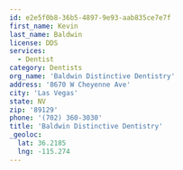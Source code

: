 ```yaml
---
id: e2e5f0b8-36b5-4897-9e93-aab835ce7e7f
first_name: Kevin
last_name: Baldwin
license: DDS
services:
  - Dentist
category: Dentists
org_name: 'Baldwin Distinctive Dentistry'
address: '8670 W Cheyenne Ave'
city: 'Las Vegas'
state: NV
zip: '89129'
phone: '(702) 360-3030'
title: 'Baldwin Distinctive Dentistry'
_geoloc:
  lat: 36.2185
  lng: -115.274
---
```

